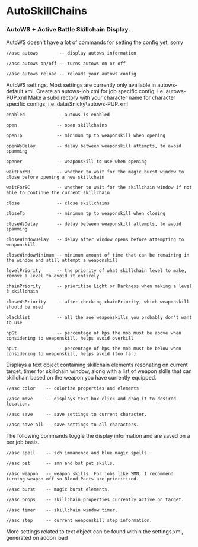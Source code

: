 # AutoSkillChains
### AutoWS + Active Battle Skillchain Display.

AutoWS doesn't have a lot of commands for setting the config yet, sorry

    //asc autows        -- display autows information

    //asc autows on/off -- turns autows on or off

    //asc autows reload -- reloads your autows config

AutoWS settings.  Most settings are currently only available in autows-default.xml.
Create an autows-job.xml for job specific config, i.e. autows-PUP.xml
Make a subdirectory with your character name for character specific configs, i.e. data\Snicky\autows-PUP.xml

    enabled            -- autows is enabled
    
    open               -- open skillchains
    
    openTp             -- minimum tp to weaponskill when opening
    
    openWsDelay        -- delay between weaponskill attempts, to avoid spamming
    
    opener             -- weaponskill to use when opening
    
    waitForMB          -- whether to wait for the magic burst window to close before opening a new skillchain

    waitForSC          -- whether to wait for the skillchain window if not able to continue the current skillchain
    
    close              -- close skillchains
    
    closeTp            -- minimum tp to weaponskill when closing

    closeWsDelay       -- delay between weaponskill attempts, to avoid spamming

    closeWindowDelay   -- delay after window opens before attempting to weaponskill

    closeWindowMinimum -- minimum amount of time that can be remaining in the window and still attempt a weaponskill
    
    levelPriority      -- the priority of what skillchain level to make, remove a level to avoid it entirely
    
    chainPriority      -- prioritize Light or Darkness when making a level 3 skillchain

    closeWsPriority    -- after checking chainPriority, which weaponskill should be used
    
    blacklist          -- all the aoe weaponskills you probably don't want to use
    
    hpGt               -- percentage of hps the mob must be above when considering to weaponskill, helps avoid overkill
    
    hpLt               -- percentage of hps the mob must be below when considering to weaponskill, helps avoid (too far)

Displays a text object containing skillchain elements resonating on current target, timer for skillchain window,
along with a list of weapon skills that can skillchain based on the weapon you have currently equipped. 

    //asc color    -- colorize properties and elements
    
    //asc move     -- displays text box click and drag it to desired location.

    //asc save     -- save settings to current character.

    //asc save all -- save settings to all characters.

The following commands toggle the display information and are saved on a per job basis.

    //asc spell    -- sch immanence and blue magic spells.

    //asc pet      -- smn and bst pet skills.

    //asc weapon   -- weapon skills. For jobs like SMN, I recommend turning weapon off so Blood Pacts are prioritized.

    //asc burst    -- magic burst elements.

    //asc props    -- skillchain properties currently active on target.

    //asc timer    -- skillchain window timer.

    //asc step     -- current weaponskill step information.

More settings related to text object can be found within the settings.xml, generated on addon load
